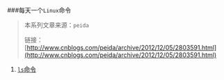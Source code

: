 ###每天一个`Linux`命令

> 本系列文章来源：`peida`
>
> 链接：[http://www.cnblogs.com/peida/archive/2012/12/05/2803591.html](http://www.cnblogs.com/peida/archive/2012/12/05/2803591.html)

1. [`ls`命令](1-ls-command.md)